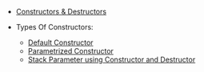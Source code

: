 - [Constructors & Destructors](Constructor_Destructor.md)

- Types Of Constructors:
    - [Default Constructor](default-constructor.md)
    - [Parametrized Constructor](parametrized-constructor.md)
    - [Stack Parameter using Constructor and Destructor](Stack%20Parameter%20using%20Constructor%20and%20Destructor.md)
    
